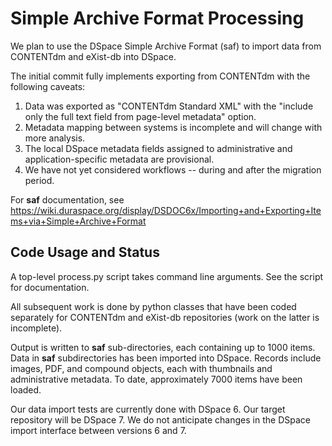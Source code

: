 # Simple Archive Format Processing

We plan to use the DSpace Simple Archive Format (saf) to import data from CONTENTdm and eXist-db into DSpace.

The initial commit fully implements exporting from CONTENTdm with the following caveats:

1. Data was exported as "CONTENTdm Standard XML" with the "include only the full text field from page-level metadata"
option.
2. Metadata mapping between systems is incomplete and will change with more analysis.
3. The local DSpace metadata fields assigned to administrative and application-specific metadata are provisional.
4. We have not yet considered workflows -- during and after the migration period.

For **saf** documentation, see https://wiki.duraspace.org/display/DSDOC6x/Importing+and+Exporting+Items+via+Simple+Archive+Format

## Code Usage and Status

A top-level process.py script takes command line arguments.  See the script for documentation.

All subsequent work is done by python classes that have been coded separately for CONTENTdm and eXist-db repositories
(work on the latter is incomplete).

Output is written to **saf** sub-directories, each containing up to 1000 items. Data in **saf** subdirectories has been
 imported into DSpace.  Records include images, PDF, and compound objects, each with thumbnails and 
administrative metadata. To date, approximately 7000 items have been loaded.

Our data import tests are currently done with DSpace 6.  Our target repository will be DSpace 7.  We do not anticipate changes
in the DSpace import interface between versions 6 and 7.